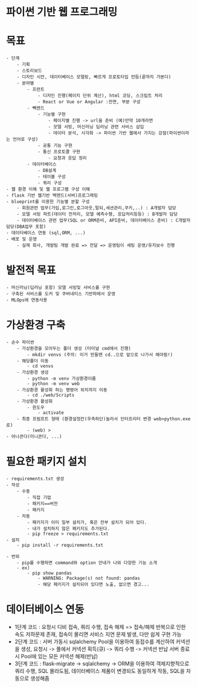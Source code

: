 # 파이썬 기반 웹 프로그래밍

# 목표
    - 단계
        - 기획
        - 스토리보드
        - 디자인 시안, 데이터베이스 모델링, 빠르게 프로토타입 만듬(끝까지 가본다)
        - 분야별
            - 프런트
                - 디자인 진행(페이지 단위 계산), html 코딩, 스크립트 처리
                - React or Vue or Angular :전면, 부분 구성
            - 빽엔드
                - 기능별 구현
                    - 페이지별 진행 -> url을 준비 (예)만약 10개라면 
                    - 모델 서빙, 머신러닝 딥러닝 관련 서비스 삽입
                    - 데이터 분석, 시각화 -> 파이썬 기반 웹에서 가지는 강점(파이썬이라는 언어로 구성)
                - 공통 기능 구현
                - 통신 프로토콜 구현
                    - 요청과 응답 정리
            - 데이터베이스
                - DB설계
                - 테이블 구성
                - 쿼리 구성
    - 웹 환경 이해 및 웹 프로그램 구성 이해
    - flask 기반 웹기반 백엔드(서버)프로그래밍
    - blueprint를 이용한 기능별 분할 구성
        - 회원관련 업무(가입,로그인,로그아웃,탈되,세션관리,쿠키,..) : A개발자 담당
        - 모델 서빙 파트(데이터 전처리, 모델 예측수행, 응답처리등등) : B개발자 담당
        - 데이터베이스 관련 업무(SQL or ORM준비, API준비, 데이터베이스 준비) : C개발자 담당(DBA업무 포함)
    - 데이터베이스 연동 (sql,ORM, ...)
    - 배포 및 운영
        - 실제 회사, 개발팀 개발 완료 => 전달 => 운영팀이 세팅 운영/유지보수 진행

# 발전적 목표
    - 머신러닝(딥러닝 포함) 모델 서빙및 서비스를 구현
    - 구축된 서비스를 도커 및 쿠버네티스 기반하에서 운영
    - MLOps에 연동사용

# 가상환경 구축
    - 순수 파이썬
        - 가상환경을 모아두는 폴더 생성 (터미널 cmd에서 진행)
            - mkdir venvs (주의: 이거 만들땐 cd..으로 앞으로 나가서 해야됨!)
        - 해당폴더 이동
            - cd venvs
        - 가상환경 생성
            - python -m venv 가상환경이름
            - python -m venv web
        - 가상환경 활성화 하는 명령어 위치까지 이동
            - cd ./web/Scripts
        - 가상환경 활성화
            - 윈도우
                - activate
        - 최종 프럼프트 형태 (환경설정칸(우측하단)눌러서 인터프리터 변경 web>python.exe로)
            - (web) >
    - 아나콘다(미니콘다, ...)

# 필요한 패키지 설치
    - requirements.txt 생성
    - 작성
        - 수동
            - 직접 기업
            - 패키지==버전
            - 패키지
        - 자동 
            - 패키지가 이미 일부 설치가, 혹은 전부 설치가 되어 있다.
            - 내가 설치하지 않은 패키지도 추가된다.
            - pip freeze > requirements.txt
    - 설치
        - pip install -r requirements.txt

    - 번외
        - pip를 수행하면 command와 option 안내가 나와 다양한 기능 소개
        - ex)
            - pip show pandas
                - WARNING: Package(s) not found: pandas
                - 해당 패키지가 설치되어 있다면 노출, 없으면 경고...

# 데이터베이스 연동
- 1단계 코드 : 요청시 디비 접속, 쿼리 수행, 접속 해제 => 접속/해제 반복으로 인한 속도 저하문제 존재, 접속이 몰리면 서비스 지연 문제 발생, 다만 쉽게 구현 가능
- 2단계 코드 : 서버 가동시 sqlalchemy Pool을 이용하여 동접수를 계산하여 커넥션을 생성, 
               요청시 -> 풀에서 커넥션 획득(큐) -> 쿼리 수행 -> 커넥션 반납
               서버 종료시 Pool에 있는 모든 커넥션 해제(반납)
- 3단계 코드 : flask-migrate -> sqlalchemy -> ORM을 이용하여 객체지향적으로 쿼리 수행, SQL 몰라도됨, 데이터베이스 제품이 변경되도 동일하게 작동, SQL을 자동으로 생성해줌